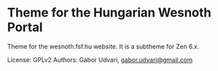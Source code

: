Theme for the Hungarian Wesnoth Portal
================

Theme for the wesnoth.fsf.hu website. It is a subtheme for Zen 6.x.

License: GPLv2
Authors: Gábor Udvari, gabor.udvari@gmail.com
